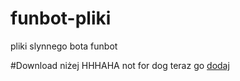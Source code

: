 # funbot-pliki
pliki slynnego bota funbot

#Download niżej
HHHAHA not for dog teraz go [dodaj](https://funbocik.netlify.app)
